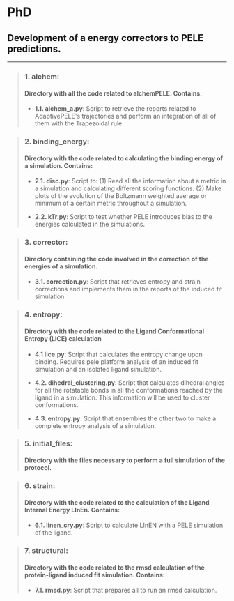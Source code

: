 # PhD
## Development of a energy correctors to PELE predictions.

---
> ### 1. alchem: 
> #### Directory with all the code related to alchemPELE. Contains:
>
> - **1.1. alchem_a.py**: Script to retrieve the reports related to AdaptivePELE's trajectories and perform an integration
of all of them with the Trapezoidal rule.

> ### 2. binding_energy: 
> #### Directory with the code related to calculating the binding energy of a simulation. Contains: 
>
> - **2.1. disc.py**: Script to: (1) Read all the information about a metric in a simulation and calculating different scoring functions.
> (2) Make plots of the evolution of the Boltzmann weighted average or minimum of a certain metric throughout a simulation.
>
> - **2.2. kTr.py**: Script to test whether PELE introduces bias to the energies calculated in the simulations. 

> ### 3. corrector:
> #### Directory containing the code involved in the correction of the energies of a simulation.
>
> - **3.1. correction.py**: Script that retrieves entropy and strain corrections and implements them in the reports of the 
> induced fit simulation.

> ### 4. entropy:
> #### Directory with the code related to the Ligand Conformational Entropy (LiCE) calculation
>
> - **4.1 lice.py**: Script that calculates the entropy change upon binding. Requires pele platform analysis
> of an induced fit simulation and an isolated ligand simulation.
> 
> - **4.2. dihedral_clustering.py**: Script that calculates dihedral angles for all the rotatable bonds in all the conformations reached 
> by the ligand in a simulation. This information will be used to cluster conformations. 
>
> - **4.3. entropy.py**: Script that ensembles the other two to make a complete entropy analysis of a simulation.

> ### 5. initial_files:
> #### Directory with the files necessary to perform a full simulation of the protocol.

> ### 6. strain: 
> #### Directory with the code related to the calculation of the Ligand Internal Energy LInEn. Contains:
> 
> - **6.1. linen_cry.py**: Script to calculate LInEN with a PELE simulation of the ligand. 

> ### 7. structural:
> #### Directory with the code related to the rmsd calculation of the protein-ligand induced fit simulation. Contains:
>
> - **7.1. rmsd.py**: Script that prepares all to run an rmsd calculation. 

